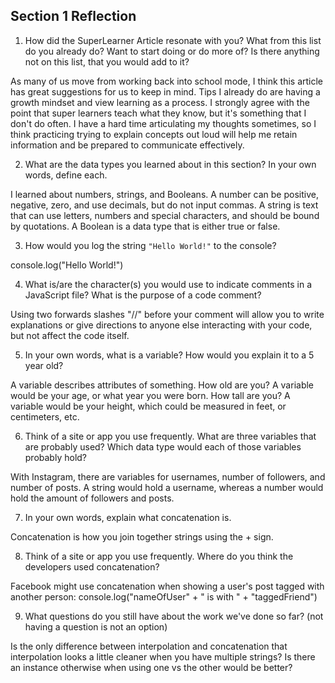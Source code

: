 ## Section 1 Reflection

1. How did the SuperLearner Article resonate with you? What from this list do you already do? Want to start doing or do more of? Is there anything not on this list, that you would add to it?  

As many of us move from working back into school mode, I think this article has great suggestions for us to keep in mind. Tips I already do are having a growth mindset and view learning as a process. I strongly agree with the point that super learners teach what they know, but it's something that I don't do often. I have a hard time articulating my thoughts sometimes, so I think practicing trying to explain concepts out loud will help me retain information and be prepared to communicate effectively.

2. What are the data types you learned about in this section? In your own words, define each.

I learned about numbers, strings, and Booleans.  A number can be positive, negative, zero, and use decimals, but do not input commas.  A string is text that can use letters, numbers and special characters, and should be bound by quotations.  A Boolean is a data type that is either true or false.

3. How would you log the string `"Hello World!"` to the console?

console.log("Hello World!")

4. What is/are the character(s) you would use to indicate comments in a JavaScript file? What is the purpose of a code comment?

Using two forwards slashes "//" before your comment will allow you to write explanations or give directions to anyone else interacting with your code, but not affect the code itself.  

5. In your own words, what is a variable? How would you explain it to a 5 year old?

A variable describes attributes of something. How old are you? A variable would be your age, or what year you were born. How tall are you? A variable would be your height, which could be measured in feet, or centimeters, etc.

6. Think of a site or app you use frequently. What are three variables that are probably used? Which data type would each of those variables probably hold?

With Instagram, there are variables for usernames, number of followers, and number of posts. A string would hold a username, whereas a number would hold the amount of followers and posts.

7. In your own words, explain what concatenation is.

Concatenation is how you join together strings using the + sign.

8. Think of a site or app you use frequently. Where do you think the developers used concatenation?

Facebook might use concatenation when showing a user's post tagged with another person:
console.log("nameOfUser" + " is with " + "taggedFriend")

9. What questions do you still have about the work we've done so far? (not having a question is not an option)

Is the only difference between interpolation and concatenation that interpolation looks a little cleaner when you have multiple strings? Is there an instance otherwise when using one vs the other would be better?
